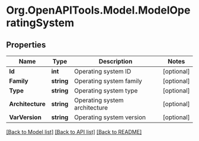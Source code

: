 # Org.OpenAPITools.Model.ModelOperatingSystem

## Properties

Name | Type | Description | Notes
------------ | ------------- | ------------- | -------------
**Id** | **int** | Operating system ID | [optional] 
**Family** | **string** | Operating system family | [optional] 
**Type** | **string** | Operating system type | [optional] 
**Architecture** | **string** | Operating system architecture | [optional] 
**VarVersion** | **string** | Operating system version | [optional] 

[[Back to Model list]](../README.md#documentation-for-models) [[Back to API list]](../README.md#documentation-for-api-endpoints) [[Back to README]](../README.md)

